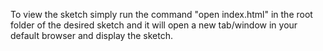 To view the sketch simply run the command "open index.html" in the root folder of the desired sketch and it will open a new tab/window in your default browser and display the sketch.
